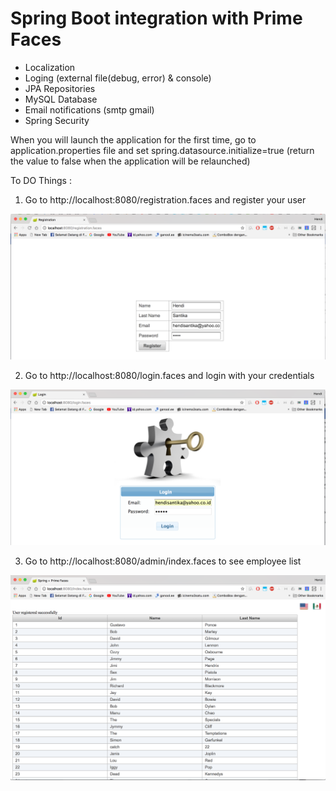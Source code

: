 # Spring Boot integration with Prime Faces
- Localization
- Loging (external file(debug, error) & console)
- JPA Repositories
- MySQL Database
- Email notifications (smtp gmail)
- Spring Security

When you will launch the application for the first time, go to application.properties file and set spring.datasource.initialize=true (return the value to false when the application will be relaunched)

To DO Things :
1. Go to http://localhost:8080/registration.faces and register your user

![Registration Page](images/registration.png "Registration Page")



2. Go to http://localhost:8080/login.faces and login with your credentials

![Login Page](images/login.png "Login Page")


3. Go to http://localhost:8080/admin/index.faces to see employee list

![Employees Page](images/employees.png "Employees Page")
